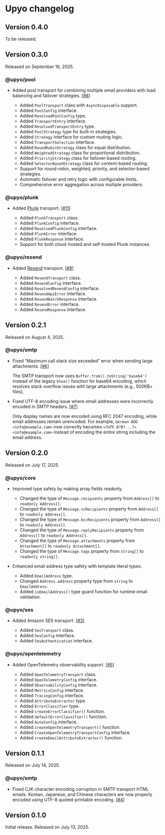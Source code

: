 Upyo changelog
==============

Version 0.4.0
-------------

To be released.


Version 0.3.0
-------------

Released on September 16, 2025.

### @upyo/pool

 -  Added pool transport for combining multiple email providers with load
    balancing and failover strategies.  [[#8]]

     -  Added `PoolTransport` class with `AsyncDisposable` support.
     -  Added `PoolConfig` interface.
     -  Added `ResolvedPoolConfig` type.
     -  Added `TransportEntry` interface.
     -  Added `ResolvedTransportEntry` type.
     -  Added `PoolStrategy` type for built-in strategies.
     -  Added `Strategy` interface for custom routing logic.
     -  Added `TransportSelection` interface.
     -  Added `RoundRobinStrategy` class for equal distribution.
     -  Added `WeightedStrategy` class for proportional distribution.
     -  Added `PriorityStrategy` class for failover-based routing.
     -  Added `SelectorBasedStrategy` class for content-based routing.
     -  Support for round-robin, weighted, priority, and selector-based
        strategies.
     -  Automatic failover and retry logic with configurable limits.
     -  Comprehensive error aggregation across multiple providers.

[#8]: https://github.com/dahlia/upyo/issues/8

### @upyo/plunk

 -  Added [Plunk] transport.  [[#11]]

     -  Added `PlunkTransport` class.
     -  Added `PlunkConfig` interface.
     -  Added `ResolvedPlunkConfig` interface.
     -  Added `PlunkError` interface.
     -  Added `PlunkResponse` interface.
     -  Support for both cloud-hosted and self-hosted Plunk instances.

[Plunk]: https://www.useplunk.com/
[#11]: https://github.com/dahlia/upyo/issues/11

### @upyo/resend

 -  Added [Resend] transport.  [[#9]]

     -  Added `ResendTransport` class.
     -  Added `ResendConfig` interface.
     -  Added `ResolvedResendConfig` interface.
     -  Added `ResendApiError` interface.
     -  Added `ResendBatchResponse` interface.
     -  Added `ResendError` interface.
     -  Added `ResendResponse` interface.

[Resend]: https://resend.com/
[#9]: https://github.com/dahlia/upyo/issues/9


Version 0.2.1
-------------

Released on August 4, 2025.

### @upyo/smtp

 -  Fixed “Maximum call stack size exceeded” error when sending large
    attachments.  [[#6]]

    The SMTP transport now uses `Buffer.from().toString('base64')` instead of
    the legacy `btoa()` function for base64 encoding, which resolves stack
    overflow issues with large attachments (e.g., 500KB+ files).

 -  Fixed UTF-8 encoding issue where email addresses were incorrectly encoded
    in SMTP headers.  [[#7]]

    Only display names are now encoded using RFC 2047 encoding, while email
    addresses remain unencoded. For example, `German ÄÖÜ <info@example.com>`
    now correctly becomes `=?UTF-8?B?...?= <info@example.com>` instead of
    encoding the entire string including the email address.

[#6]: https://github.com/dahlia/upyo/issues/6
[#7]: https://github.com/dahlia/upyo/issues/7


Version 0.2.0
-------------

Released on July 17, 2025.

### @upyo/core

 -  Improved type safety by making array fields readonly.

     -  Changed the type of `Message.recipients` property from `Address[]` to
        `readonly Address[]`.
     -  Changed the type of `Message.ccRecipients` property from `Address[]` to
        `readonly Address[]`.
     -  Changed the type of `Message.bccRecipients` property from `Address[]` to
        `readonly Address[]`.
     -  Changed the type of `Message.replyRecipients` property from `Address[]`
        to `readonly Address[]`.
     -  Changed the type of `Message.attachments` property from `Attachment[]`
        to `readonly Attachment[]`.
     -  Changed the type of `Message.tags` property from `string[]` to
        `readonly string[]`.

 -  Enhanced email address type safety with template literal types.

     -  Added `EmailAddress` type.
     -  Changed `Address.address` property type from `string` to `EmailAddress`.
     -  Added `isEmailAddress()` type guard function for runtime email
        validation.

### @upyo/ses

 -  Added Amazon SES transport.  [[#3]]

     -  Added `SesTransport` class.
     -  Added `SesConfig` interface.
     -  Added `SesAuthentication` interface.

[#3]: https://github.com/dahlia/upyo/issues/3

### @upyo/opentelemetry

 -  Added OpenTelemetry observability support.  [[#5]]

     -  Added `OpenTelemetryTransport` class.
     -  Added `OpenTelemetryConfig` interface.
     -  Added `ObservabilityConfig` interface.
     -  Added `MetricsConfig` interface.
     -  Added `TracingConfig` interface.
     -  Added `AttributeExtractor` type.
     -  Added `ErrorClassifier` type.
     -  Added `createErrorClassifier()` function.
     -  Added `defaultErrorClassifier()` function.
     -  Added `AutoConfig` interface.
     -  Added `createOpenTelemetryTransport()` function.
     -  Added `CreateOpenTelemetryTransportConfig` interface.
     -  Added `createEmailAttributeExtractor()` function.

[#5]: https://github.com/dahlia/upyo/issues/5


Version 0.1.1
-------------

Released on July 14, 2025.

### @upyo/smtp

 -  Fixed CJK character encoding corruption in SMTP transport HTML emails.
    Korean, Japanese, and Chinese characters are now properly encoded using
    UTF-8 quoted-printable encoding.  [[#4]]

[#4]: https://github.com/dahlia/upyo/issues/4


Version 0.1.0
-------------

Initial release.  Released on July 13, 2025.
